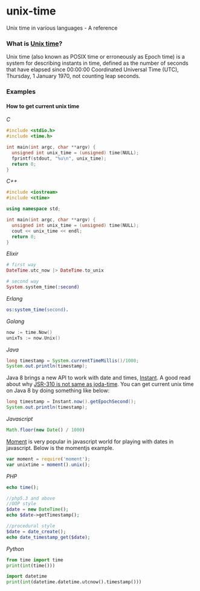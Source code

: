 # unix-time
Unix time in various languages - A reference

### What is [Unix time](https://en.wikipedia.org/wiki/Unix_time)?
Unix time (also known as POSIX time or erroneously as Epoch time) is a system for describing instants in time, defined as the number of seconds that have elapsed since 00:00:00 Coordinated Universal Time (UTC), Thursday, 1 January 1970, not counting leap seconds.

### Examples

#### How to get current unix time

_C_

```c
#include <stdio.h>
#include <time.h>

int main(int argc, char **argv) {
  unsigned int unix_time = (unsigned) time(NULL);
  fprintf(stdout, "%u\n", unix_time);
  return 0;
}
```

_C++_

```cpp
#include <iostream>
#include <ctime>

using namespace std;

int main(int argc, char **argv) {
  unsigned int unix_time = (unsigned) time(NULL);
  cout << unix_time << endl;
  return 0;
}
```

_Elixir_

```elixir
# first way
DateTime.utc_now |> DateTime.to_unix

# second way
System.system_time(:second)
```

_Erlang_

```erlang
os:system_time(second).
```

_Golang_

```go
now := time.Now()
unixTs := now.Unix()
```

_Java_

```java
long timestamp = System.currentTimeMillis()/1000;
System.out.println(timestamp);
```

Java 8 brings a new API to work with date and times, [Instant](http://docs.oracle.com/javase/8/docs/api/java/time/Instant.html). A good read about why [JSR-310 is not same as joda-time](http://blog.joda.org/2009/11/why-jsr-310-isn-joda-time_4941.html). You can get current unix time on Java 8 by doing something like below:

```java
long timestamp = Instant.now().getEpochSecond();
System.out.println(timestamp);
```

_Javascript_

```javascript
Math.floor(new Date() / 1000)
```

[Moment](https://github.com/moment/moment/) is very popular in javascript world for playing with dates in javascript. Below is the momentjs example.

```javascript
var moment = require('moment');
var unixtime = moment().unix();
```

_PHP_

```php
echo time();

//php5.3 and above
//OOP style
$date = new DateTime();
echo $date->getTimestamp();

//procedural style
$date = date_create();
echo date_timestamp_get($date);
```

_Python_

```python
from time import time
print(int(time()))

import datetime
print(int(datetime.datetime.utcnow().timestamp()))
```
